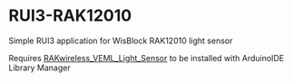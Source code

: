 # RUI3-RAK12010
Simple RUI3 application for WisBlock RAK12010 light sensor

Requires [RAKwireless_VEML_Light_Sensor](https://github.com/RAKWireless/RAK12010-VEML7700-Library) to be installed with ArduinoIDE Library Manager
